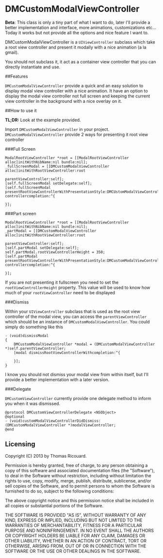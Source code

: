 DMCustomModalViewController
===========================
**Beta**: This class is only a tiny part of what I want to do, later I'll provide a better implementation and interface, more animations, customizations etc…
Today it works but not provide all the options and nice feature I want to.

DMCustomModalViewController is a  `UIViewController` subclass which take a root view controller and present it modally with a nice animation (a la gmail).

You should not subclass it, it act as a container view controller that you can directly instantiate and use. 

##Features

`DMCustomModalViewController` provide a quick and an easy solution to display modal view controller with a nice animation. It have an option to display the modal view controller not full screen and keeping the current view controller in the background with a nice overlay on it. 


##How to use it

**TL;DR:** Look at the example provided. 


Import `DMCustomModalViewController` in your project. 
`DMCustomModalViewController` provide 2 ways for presenting it root view controller

###Full Screen

	ModalRootViewController *root = [[ModalRootViewController alloc]initWithNibName:nil bundle:nil];
    _fullScreenModal = [[DMCustomModalViewController alloc]initWithRootViewController:root
                                                                                   parentViewController:self];
    [self.fullScreenModal setDelegate:self];
    [self.fullScreenModal presentRootViewControllerWithPresentationStyle:DMCUstomModalViewControllerPresentFullScreen controllercompletion:^{
        
    }];
    
###Part screen


    ModalRootViewController *root = [[ModalRootViewController alloc]initWithNibName:nil bundle:nil];
    _partModal = [[DMCustomModalViewController alloc]initWithRootViewController:root
                                                                                   parentViewController:self];
    [self.partModal setDelegate:self];
    self.partModal.rootViewControllerHeight = 350;
    [self.partModal presentRootViewControllerWithPresentationStyle:DMCustomModalViewControllerPresentPartScreen controllercompletion:^{
        
    }];
    
If you are not presenting it fullscreen you need to set the `rootViewControllerHeight` property. This value will be used to know how much of your `rootViewController` need to be displayed

###Dismiss

Within your `UIViewController` subclass that is used as the root view controller of the modal view, you can access the `parentViewController` which should be an instance of `DMCustomModalViewController`.
You could simply do something like this

	- (void)dismissModal
	{
    	DMCustomModalViewController *modal = (DMCustomModalViewController *)self.parentViewController;
    	[modal dismissRootViewControllerWithcompletion:^{
        
    	}];
	}
	
I know you should not dismiss your modal view from within itself, but I'll provide a better implementation with a later version. 

###Delegate

`DMCustomViewController` currently provide one delegate method to inform you when it was dismissed.

	@protocol DMCustomViewControllerDelegate <NSObject>
	@optional
	- (void)customModalViewControllerDidDismiss:(DMCustomModalViewController *)modalViewController;
	@end

## Licensing 
Copyright (C) 2013 by Thomas Ricouard. 

Permission is hereby granted, free of charge, to any person obtaining a copy
of this software and associated documentation files (the "Software"), to deal
in the Software without restriction, including without limitation the rights
to use, copy, modify, merge, publish, distribute, sublicense, and/or sell
copies of the Software, and to permit persons to whom the Software is
furnished to do so, subject to the following conditions:

The above copyright notice and this permission notice shall be included in
all copies or substantial portions of the Software.

THE SOFTWARE IS PROVIDED "AS IS", WITHOUT WARRANTY OF ANY KIND, EXPRESS OR
IMPLIED, INCLUDING BUT NOT LIMITED TO THE WARRANTIES OF MERCHANTABILITY,
FITNESS FOR A PARTICULAR PURPOSE AND NONINFRINGEMENT. IN NO EVENT SHALL THE
AUTHORS OR COPYRIGHT HOLDERS BE LIABLE FOR ANY CLAIM, DAMAGES OR OTHER
LIABILITY, WHETHER IN AN ACTION OF CONTRACT, TORT OR OTHERWISE, ARISING FROM,
OUT OF OR IN CONNECTION WITH THE SOFTWARE OR THE USE OR OTHER DEALINGS IN
THE SOFTWARE.



